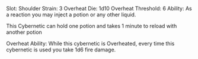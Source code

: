 Slot: Shoulder
Strain: 3
Overheat Die: 1d10
Overheat Threshold: 6
Ability: As a reaction you may inject a potion or any other liquid. 

This Cybernetic can hold one potion and takes 1 minute to reload with another potion

Overheat Ability:  While this cybernetic is Overheated, every time this cybernetic is used you take 1d6 fire damage.